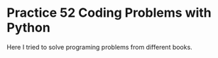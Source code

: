 # Practice 52 Coding Problems with Python 
Here I tried to solve programing problems from different books.
